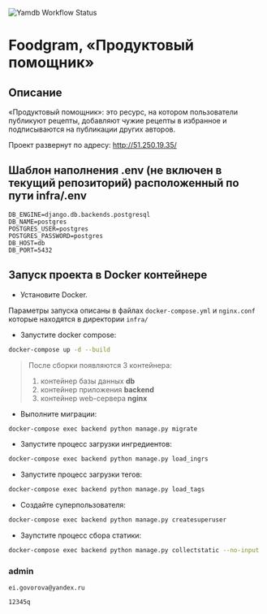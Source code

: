 ![Yamdb Workflow Status](https://github.com/lapanthera161/foodgram-project-react/actions/workflows/diploma_main.yml/badge.svg?branch=master&event=push)
# Foodgram, «Продуктовый помощник»

## Описание

«Продуктовый помощник»: это ресурс, на котором пользователи публикуют рецепты, добавляют чужие рецепты в избранное и подписываются на публикации других авторов. 

Проект развернут по адресу: http://51.250.19.35/

## Шаблон наполнения .env (не включен в текущий репозиторий) расположенный по пути infra/.env 
``` 
DB_ENGINE=django.db.backends.postgresql 
DB_NAME=postgres 
POSTGRES_USER=postgres 
POSTGRES_PASSWORD=postgres 
DB_HOST=db 
DB_PORT=5432 
``` 
## Запуск проекта в Docker контейнере

- Установите Docker.

Параметры запуска описаны в файлах `docker-compose.yml` и `nginx.conf` которые находятся в директории `infra/`

- Запустите docker compose:

```bash
docker-compose up -d --build
```  

  > После сборки появляются 3 контейнера:
  >
  > 1. контейнер базы данных **db**
  > 2. контейнер приложения **backend**
  > 3. контейнер web-сервера **nginx**
  >
- Выполните миграции:

```bash
docker-compose exec backend python manage.py migrate
```

- Запустите процесс загрузки ингредиентов:

```bash
docker-compose exec backend python manage.py load_ingrs
```

- Запустите процесс загрузки тегов:

```bash
docker-compose exec backend python manage.py load_tags
```

- Создайте суперпользователя:

```bash
docker-compose exec backend python manage.py createsuperuser
```

- Заупстите процесс сбора статики:

```bash
docker-compose exec backend python manage.py collectstatic --no-input
```
### admin

```login
ei.govorova@yandex.ru
```
```pass
12345q
```
